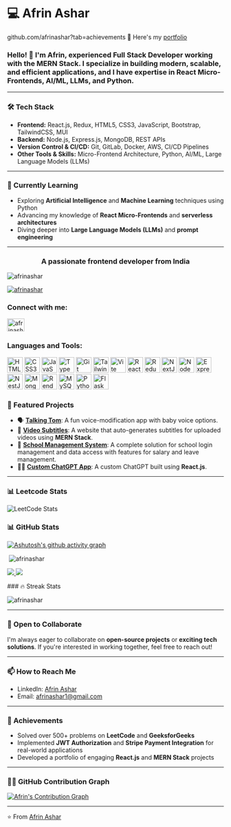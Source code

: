 # 💻 Afrin Ashar
github.com/afrinashar?tab=achievements
🔭 Here's my [portfolio](https://afrin-ashar.vercel.app/) 
### Hello! 👋 I'm Afrin, experienced Full Stack Developer working with the **MERN Stack**. I specialize in building modern, scalable, and efficient applications, and I have expertise in **React Micro-Frontends**, **AI/ML**, **LLMs**, and **Python**.

---

### 🛠 Tech Stack
- **Frontend:** React.js, Redux, HTML5, CSS3, JavaScript, Bootstrap, TailwindCSS, MUI
- **Backend:** Node.js, Express.js, MongoDB, REST APIs
- **Version Control & CI/CD:** Git, GitLab, Docker, AWS, CI/CD Pipelines
- **Other Tools & Skills:** Micro-Frontend Architecture, Python, AI/ML, Large Language Models (LLMs)

---

### 🌱 Currently Learning
- Exploring **Artificial Intelligence** and **Machine Learning** techniques using Python
- Advancing my knowledge of **React Micro-Frontends** and **serverless architectures**
- Diving deeper into **Large Language Models (LLMs)** and **prompt engineering**

---
<h3 align="center">A passionate frontend developer from India</h3>

<p align="left"> <img src="https://komarev.com/ghpvc/?username=afrinashar&label=Profile%20views&color=0e75b6&style=flat" alt="afrinashar" /> </p>

<p align="left"> <a href="https://github.com/ryo-ma/github-profile-trophy"><img src="https://github-profile-trophy.vercel.app/?username=afrinashar" alt="afrinashar" /></a> </p>
 

<h3 align="left">Connect with me:</h3>
<p align="left">
<a href="https://www.leetcode.com/afrinashar8" target="blank"><img align="center" src="https://raw.githubusercontent.com/rahuldkjain/github-profile-readme-generator/master/src/images/icons/Social/leet-code.svg" alt="afrinashar8" height="30" width="40" /></a>
</p>

<h3 align="left">Languages and Tools:</h3>
  
<p align="left">
    <a href="https://youtu.be/mJgBOIoGihA" target="_blank" rel="noreferrer"><img src="https://raw.githubusercontent.com/danielcranney/readme-generator/main/public/icons/skills/html5-colored.svg" width="36" height="36" alt="HTML5" /></a>
    <a href="https://youtu.be/n4R2E7O-Ngo" target="_blank" rel="noreferrer"><img src="https://raw.githubusercontent.com/danielcranney/readme-generator/main/public/icons/skills/css3-colored.svg" width="36" height="36" alt="CSS3" /></a>
    <a href="https://youtu.be/EfAl9bwzVZk" target="_blank" rel="noreferrer"><img src="https://raw.githubusercontent.com/danielcranney/readme-generator/main/public/icons/skills/javascript-colored.svg" width="36" height="36" alt="JavaScript" /></a>
    <a href="https://youtu.be/gieEQFIfgYc" target="_blank" rel="noreferrer"><img src="https://raw.githubusercontent.com/danielcranney/readme-generator/main/public/icons/skills/typescript-colored.svg" width="36" height="36" alt="TypeScript" /></a>
    <a href="https://youtu.be/CvUiKWv2-C0" target="_blank" rel="noreferrer"><img src="https://raw.githubusercontent.com/danielcranney/readme-generator/main/public/icons/skills/git-colored.svg" width="36" height="36" alt="Git" /></a>
    <a href="https://youtu.be/lCxcTsOHrjo" target="_blank" rel="noreferrer"><img src="https://raw.githubusercontent.com/danielcranney/readme-generator/main/public/icons/skills/tailwindcss-colored.svg" width="36" height="36" alt="TailwindCSS" /></a>
    <a href="https://youtu.be/SsITROMWhnM" target="_blank" rel="noreferrer"><img src="https://raw.githubusercontent.com/danielcranney/readme-generator/main/public/icons/skills/vite-colored.svg" width="36" height="36" alt="Vite" /></a>
    <a href="https://youtu.be/RVFAyFWO4go" target="_blank" rel="noreferrer"><img src="https://raw.githubusercontent.com/danielcranney/readme-generator/main/public/icons/skills/react-colored.svg" width="36" height="36" alt="React" /></a>
    <a href="https://youtu.be/NqzdVN2tyvQ" target="_blank" rel="noreferrer"><img src="https://raw.githubusercontent.com/danielcranney/readme-generator/main/public/icons/skills/redux-colored.svg" width="36" height="36" alt="Redux" /></a>
    <a href="https://youtu.be/843nec-IvW0" target="_blank" rel="noreferrer"><img src="https://raw.githubusercontent.com/danielcranney/readme-generator/main/public/icons/skills/nextjs-colored-dark.svg" width="36" height="36" alt="NextJs" /></a>
    <a href="https://youtu.be/f2EqECiTBL8" target="_blank" rel="noreferrer"><img src="https://raw.githubusercontent.com/danielcranney/readme-generator/main/public/icons/skills/nodejs-colored.svg" width="36" height="36" alt="NodeJS" /></a>
    <a href="https://youtu.be/jivyItmsu18" target="_blank" rel="noreferrer"><img src="https://raw.githubusercontent.com/danielcranney/readme-generator/main/public/icons/skills/express-colored-dark.svg" width="36" height="36" alt="Express" /></a>
    <a href="https://youtu.be/juNVinepwKA" target="_blank" rel="noreferrer"><img src="https://raw.githubusercontent.com/danielcranney/readme-generator/main/public/icons/skills/nestjs-colored.svg" width="36" height="36" alt="NestJS" /></a>
    <a href="https://youtu.be/-PdjUx9JZ2E" target="_blank" rel="noreferrer"><img src="https://raw.githubusercontent.com/danielcranney/readme-generator/main/public/icons/skills/mongodb-colored.svg" width="36" height="36" alt="MongoDB" /></a>
    <a href="https://youtu.be/l134cBAJCuc" target="_blank" rel="noreferrer"><img src="https://raw.githubusercontent.com/danielcranney/readme-generator/main/public/icons/skills/render-colored.svg" width="36" height="36" alt="Render" /></a>
    <a href="https://youtu.be/WFNtmhwU5HU" target="_blank" rel="noreferrer"><img src="https://raw.githubusercontent.com/danielcranney/readme-generator/main/public/icons/skills/mysql-colored.svg" width="36" height="36" alt="MySQL" /></a>
    <a href="https://youtu.be/H2EJuAcrZYU" target="_blank" rel="noreferrer"><img src="https://raw.githubusercontent.com/danielcranney/readme-generator/main/public/icons/skills/python-colored.svg" width="36" height="36" alt="Python" /></a>
    <a href="https://youtu.be/jQjjqEjZK58" target="_blank" rel="noreferrer"><img src="https://raw.githubusercontent.com/danielcranney/readme-generator/main/public/icons/skills/flask-colored-dark.svg" width="36" height="36" alt="Flask" /></a>
</p>


### 🔭 Featured Projects
- 🗣 [**Talking Tom**](https://github.com/username/talking-tom): A fun voice-modification app with baby voice options.
- 🎥 [**Video Subtitles**](https://github.com/username/video-subtitles): A website that auto-generates subtitles for uploaded videos using **MERN Stack**.
- 🏫 [**School Management System**](https://github.com/username/school-management): A complete solution for school login management and data access with features for salary and leave management.
- 🧑‍💻 [**Custom ChatGPT App**](https://github.com/username/custom-chatgpt): A custom ChatGPT built using **React.js**.

---
### 📊 Leetcode Stats
![LeetCode Stats](https://leetcard.jacoblin.cool/afrinashar8?theme=light&font=Cairo&ext=heatmap)
### 📊 GitHub Stats
 [![Ashutosh's github activity graph](https://github-readme-activity-graph.vercel.app/graph?username=afrinashar&bg_color=ffffff&color=000000&line=4c9e70&point=030202&area=true&hide_border=true)](https://github.com/ashutosh00710/github-readme-activity-graph)
 
 

<p>&nbsp;<img align="center" src="https://github-readme-stats.vercel.app/api?username=afrinashar&show_icons=true&locale=en" alt="afrinashar" /></p>
<a href="https://github.com/afrinashar/github-stats">
   
![](https://github.com/jasongaylord/github-stats/blob/master/generated/overview.svg)
![](https://github.com/jasongaylord/github-stats/blob/master/generated/languages.svg)

</a>
### 🔥 Streak Stats
<p><img align="center" src="https://github-readme-streak-stats.herokuapp.com/?user=afrinashar&" alt="afrinashar" /></p>

 ---

### 💼 Open to Collaborate

I'm always eager to collaborate on **open-source projects** or **exciting tech solutions**. If you're interested in working together, feel free to reach out!

---

### 📫 How to Reach Me
- LinkedIn: [Afrin Ashar](https://www.linkedin.com/in/afrin-ashar)
- Email: afrinashar1@gmail.com

---

### 🏅 Achievements
- Solved over 500+ problems on **LeetCode** and **GeeksforGeeks**
- Implemented **JWT Authorization** and **Stripe Payment Integration** for real-world applications
- Developed a portfolio of engaging **React.js** and **MERN Stack** projects

---

### 👨‍💻 GitHub Contribution Graph

[![Afrin's Contribution Graph](https://activity-graph.herokuapp.com/graph?username=afrinashar&theme=github)](https://github.com/afrinashar/github-readme-activity-graph)

---

⭐️ From [Afrin Ashar](https://github.com/afrinashar)
